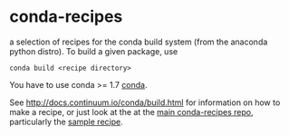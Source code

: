 # conda-recipes

a selection of recipes for the conda build system (from the anaconda python distro).
To build a given package, use

    conda build <recipe directory>

You have to use conda >= 1.7 [conda](https://github.com/continuumio/conda).

See http://docs.continuum.io/conda/build.html for information on how to make a recipe,
or just look at the at the
[main conda-recipes repo](https://github.com/ContinuumIO/conda-recipes), particularly
the [sample recipe](https://github.com/ContinuumIO/conda-recipes/tree/master/sample).
